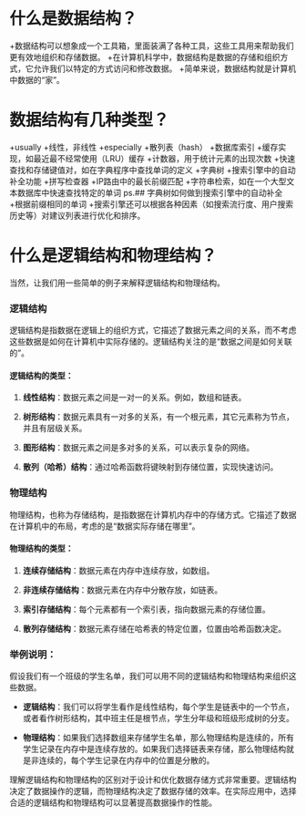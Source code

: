 # 什么是数据结构？
+数据结构可以想象成一个工具箱，里面装满了各种工具，这些工具用来帮助我们更有效地组织和存储数据。
+在计算机科学中，数据结构是数据的存储和组织方式，它允许我们以特定的方式访问和修改数据。
+简单来说，数据结构就是计算机中数据的“家”。

# 数据结构有几种类型？
+usually
  +线性，非线性
+especially
  +散列表（hash）
    +数据库索引
    +缓存实现，如最近最不经常使用（LRU）缓存
    +计数器，用于统计元素的出现次数
    +快速查找和存储键值对，如在字典程序中查找单词的定义
  +字典树
    +搜索引擎中的自动补全功能
    +拼写检查器
    +IP路由中的最长前缀匹配
    +字符串检索，如在一个大型文本数据库中快速查找特定的单词
ps.## 字典树如何做到搜索引擎中的自动补全
      +根据前缀相同的单词
      +搜索引擎还可以根据各种因素（如搜索流行度、用户搜索历史等）对建议列表进行优化和排序。

# 什么是逻辑结构和物理结构？
当然，让我们用一些简单的例子来解释逻辑结构和物理结构。

### 逻辑结构

逻辑结构是指数据在逻辑上的组织方式，它描述了数据元素之间的关系，而不考虑这些数据是如何在计算机中实际存储的。逻辑结构关注的是“数据之间是如何关联的”。

#### 逻辑结构的类型：

1. **线性结构**：数据元素之间是一对一的关系。例如，数组和链表。

2. **树形结构**：数据元素具有一对多的关系，有一个根元素，其它元素称为节点，并且有层级关系。

3. **图形结构**：数据元素之间是多对多的关系，可以表示复杂的网络。

4. **散列（哈希）结构**：通过哈希函数将键映射到存储位置，实现快速访问。

### 物理结构

物理结构，也称为存储结构，是指数据在计算机内存中的存储方式。它描述了数据在计算机中的布局，考虑的是“数据实际存储在哪里”。

#### 物理结构的类型：

1. **连续存储结构**：数据元素在内存中连续存放，如数组。

2. **非连续存储结构**：数据元素在内存中分散存放，如链表。

3. **索引存储结构**：每个元素都有一个索引表，指向数据元素的存储位置。

4. **散列存储结构**：数据元素存储在哈希表的特定位置，位置由哈希函数决定。

### 举例说明：

假设我们有一个班级的学生名单，我们可以用不同的逻辑结构和物理结构来组织这些数据。

+ **逻辑结构**：我们可以将学生看作是线性结构，每个学生是链表中的一个节点，或者看作树形结构，其中班主任是根节点，学生分年级和班级形成树的分支。

+ **物理结构**：如果我们选择数组来存储学生名单，那么物理结构是连续的，所有学生记录在内存中是连续存放的。如果我们选择链表来存储，那么物理结构就是非连续的，每个学生记录在内存中的位置是分散的。

理解逻辑结构和物理结构的区别对于设计和优化数据存储方式非常重要。逻辑结构决定了数据操作的逻辑，而物理结构决定了数据存储的效率。在实际应用中，选择合适的逻辑结构和物理结构可以显著提高数据操作的性能。
